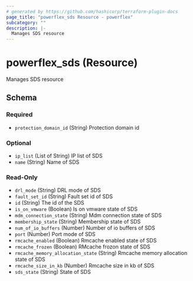 ```yaml
---
# generated by https://github.com/hashicorp/terraform-plugin-docs
page_title: "powerflex_sds Resource - powerflex"
subcategory: ""
description: |-
  Manages SDS resource
---
```


# powerflex_sds (Resource)

Manages SDS resource



<!-- schema generated by tfplugindocs -->
## Schema

### Required

- `protection_domain_id` (String) Protection domain id

### Optional

- `ip_list` (List of String) IP list of SDS
- `name` (String) Name of SDS

### Read-Only

- `drl_mode` (String) DRL mode of SDS
- `fault_set_id` (String) Fault set id of SDS
- `id` (String) The id of the SDS
- `is_on_vmware` (Boolean) Is on vmware state of SDS
- `mdm_connection_state` (String) Mdm connection state of SDS
- `membership_state` (String) Membership state of SDS
- `num_of_io_buffers` (Number) Number of io buffers of SDS
- `port` (Number) Port mode of SDS
- `rmcache_enabled` (Boolean) Rmcache enabled state of SDS
- `rmcache_frozen` (Boolean) RMcache frozon state of SDS
- `rmcache_memory_allocation_state` (String) Rmcache memory allocation state of SDS
- `rmcache_size_in_kb` (Number) Rmcache size in kb of SDS
- `sds_state` (String) State of SDS


